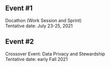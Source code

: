 ## Event #1

Docathon (Work Session and Sprint)   
Tentative date: July 23-25, 2021  

## Event #2

Crossover Event: Data Privacy and Stewardship  
Tentative date: early Fall 2021   
